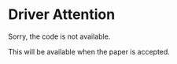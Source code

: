 # Driver Attention

Sorry, the code is not available.

This will be available when the paper is accepted.
